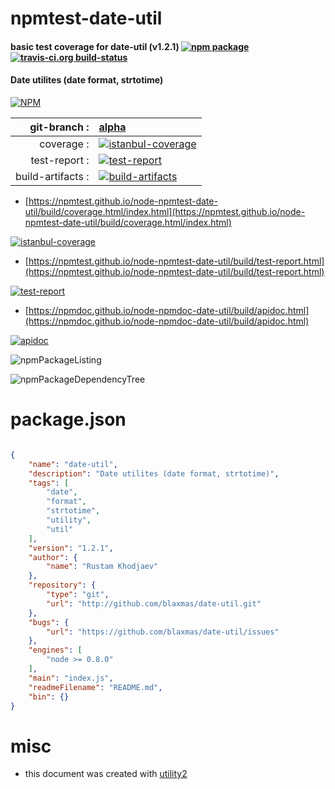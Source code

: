# npmtest-date-util

#### basic test coverage for  date-util (v1.2.1)  [![npm package](https://img.shields.io/npm/v/npmtest-date-util.svg?style=flat-square)](https://www.npmjs.org/package/npmtest-date-util) [![travis-ci.org build-status](https://api.travis-ci.org/npmtest/node-npmtest-date-util.svg)](https://travis-ci.org/npmtest/node-npmtest-date-util)

#### Date utilites (date format, strtotime)

[![NPM](https://nodei.co/npm/date-util.png?downloads=true&downloadRank=true&stars=true)](https://www.npmjs.com/package/date-util)

| git-branch : | [alpha](https://github.com/npmtest/node-npmtest-date-util/tree/alpha)|
|--:|:--|
| coverage : | [![istanbul-coverage](https://npmtest.github.io/node-npmtest-date-util/build/coverage.badge.svg)](https://npmtest.github.io/node-npmtest-date-util/build/coverage.html/index.html)|
| test-report : | [![test-report](https://npmtest.github.io/node-npmtest-date-util/build/test-report.badge.svg)](https://npmtest.github.io/node-npmtest-date-util/build/test-report.html)|
| build-artifacts : | [![build-artifacts](https://npmtest.github.io/node-npmtest-date-util/glyphicons_144_folder_open.png)](https://github.com/npmtest/node-npmtest-date-util/tree/gh-pages/build)|

- [https://npmtest.github.io/node-npmtest-date-util/build/coverage.html/index.html](https://npmtest.github.io/node-npmtest-date-util/build/coverage.html/index.html)

[![istanbul-coverage](https://npmtest.github.io/node-npmtest-date-util/build/screenCapture.buildCi.browser.%252Ftmp%252Fbuild%252Fcoverage.lib.html.png)](https://npmtest.github.io/node-npmtest-date-util/build/coverage.html/index.html)

- [https://npmtest.github.io/node-npmtest-date-util/build/test-report.html](https://npmtest.github.io/node-npmtest-date-util/build/test-report.html)

[![test-report](https://npmtest.github.io/node-npmtest-date-util/build/screenCapture.buildCi.browser.%252Ftmp%252Fbuild%252Ftest-report.html.png)](https://npmtest.github.io/node-npmtest-date-util/build/test-report.html)

- [https://npmdoc.github.io/node-npmdoc-date-util/build/apidoc.html](https://npmdoc.github.io/node-npmdoc-date-util/build/apidoc.html)

[![apidoc](https://npmdoc.github.io/node-npmdoc-date-util/build/screenCapture.buildCi.browser.%252Ftmp%252Fbuild%252Fapidoc.html.png)](https://npmdoc.github.io/node-npmdoc-date-util/build/apidoc.html)

![npmPackageListing](https://npmtest.github.io/node-npmtest-date-util/build/screenCapture.npmPackageListing.svg)

![npmPackageDependencyTree](https://npmtest.github.io/node-npmtest-date-util/build/screenCapture.npmPackageDependencyTree.svg)



# package.json

```json

{
    "name": "date-util",
    "description": "Date utilites (date format, strtotime)",
    "tags": [
        "date",
        "format",
        "strtotime",
        "utility",
        "util"
    ],
    "version": "1.2.1",
    "author": {
        "name": "Rustam Khodjaev"
    },
    "repository": {
        "type": "git",
        "url": "http://github.com/blaxmas/date-util.git"
    },
    "bugs": {
        "url": "https://github.com/blaxmas/date-util/issues"
    },
    "engines": [
        "node >= 0.8.0"
    ],
    "main": "index.js",
    "readmeFilename": "README.md",
    "bin": {}
}
```



# misc
- this document was created with [utility2](https://github.com/kaizhu256/node-utility2)
